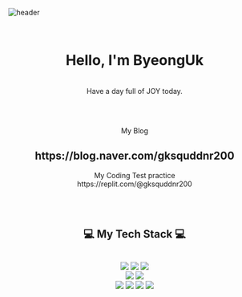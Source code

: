 ![header](https://capsule-render.vercel.app/api?type=wave&color=auto&height=300&section=header&text=BYEONGUK%20HAN&fontSize=90)

<div align = "center">

<br/>
 <h1>Hello, I'm ByeongUk</h1>
 <br/>
Have a day full of JOY today.


<br/><br/>

 
 </h1>My Blog</h1>
 <br/>
<h2>https://blog.naver.com/gksquddnr200</h2>

 </h1>My Coding Test practice</h1>
 <br/>
https://replit.com/@gksquddnr200
  


<br/><br/>
 
<h2>💻 My Tech Stack 💻</h2>
 
<br/>


<img src="https://img.shields.io/badge/HTML-E34F26?style=flat-square&logo=HTML5&logoColor=white"/>
<img src="https://img.shields.io/badge/CSS-1572B6?style=flat-square&logo=CSS3&logoColor=white"/>
<img src="https://img.shields.io/badge/JavaScript-F7DF1E?style=flat-square&logo=JavaScript&logoColor=white"/>
<br>
<img src="https://img.shields.io/badge/Android_Studio-3766AB?style=flat-square&logo=AndroidStudio&logoColor=white"/>
<img src="https://img.shields.io/badge/Spring-3766AB?style=flat-square&logo=Spring&logoColor=white"/>
<br>
<img src="https://img.shields.io/badge/Java-00979D?style=flat-square&logo=Java&logoColor=white"/>
<img src="https://img.shields.io/badge/Git-F05032?style=flat-square&logo=Git&logoColor=white"/>
 <img src="https://img.shields.io/badge/Python-3776AB?style=flat-square&logo=Python&logoColor=white"/>
<img src="https://img.shields.io/badge/C-A8B9CC?style=flat-square&logo=C&logoColor=white"/>

</div>

<br/>
